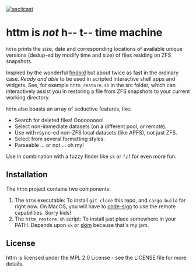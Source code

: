 [![asciicast](https://asciinema.org/a/qrTvMMDerBwnCga3X26LLdM37.svg)](https://asciinema.org/a/qrTvMMDerBwnCga3X26LLdM37)

# httm is *not* h-- t-- time machine

`httm` prints the size, date and corresponding locations of available unique versions (dedup-ed by modify time and size) of files residing on ZFS snapshots.

Inspired by the wonderful [findoid](https://github.com/jimsalterjrs/sanoid) but about twice as fast in the ordinary case.  *Ready and able* to be used in scripted interactive shell apps and widgets.  See, for example `httm_restore.sh` in the src folder, which can interactively assist you in restoring a file from ZFS snapshots to your current working directory.

`httm` also boasts an array of seductive features, like:

* Search for deleted files! Ooooooooo!
* Select non-immediate datasets (on a different pool, or remote).
* Use with rsync-ed non-ZFS local datasets (like APFS), not just ZFS.
* Select from several formatting styles.
* Parseable ... or not ...  oh my!

Use in combination with a fuzzy finder like `sk` or `fzf` for even more fun.

## Installation

The `httm` project contains two components:

1. The `httm` executable: To install `git clone` this repo, and `cargo build` for right now.  On MacOS, you will have to [code-sign](https://developer.apple.com/library/archive/documentation/Security/Conceptual/CodeSigningGuide/Procedures/Procedures.html) to use the remote capabilities.  Sorry kids!
3. The `httm_restore.sh` script: To install just place somewhere in your PATH.  Depends upon `sk` or [skim](https://github.com/lotabout/skim) because that's my jam.

## License

httm is licensed under the MPL 2.0 License - see the LICENSE file for more details.